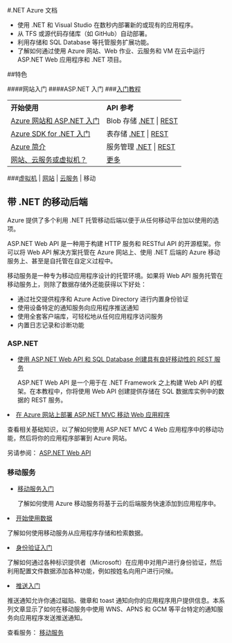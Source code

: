 <properties 
  pageTitle=".Net-移动服务 - Azure 微软云"
  metakeywords="" 
  description="" 
  services="" 
  documentationCenter=".net" 
  authors="" 
  manager="Tiffena" 
  editor="EricChen"/>

#.NET Azure 文档

- 使用 .NET 和 Visual Studio 在数秒内部署新的或现有的应用程序。
- 从 TFS 或源代码存储库（如 GitHub）自动部署。
- 利用存储和 SQL Database 等托管服务扩展功能。
- 了解如何通过使用 Azure 网站、Web 作业、云服务和 VM 在云中运行 ASP.NET Web 应用程序和 .NET 项目。

##特色

####网站入门
####ASP.NET 入门
###[入门教程](/zh-cn/documentation/articles/web-sites-dotnet-get-started/)

<table width="100%" border="0" cellspacing="0" cellpadding="0">
      <tr>
        <th align="left" scope="col">开始使用</th>
        <th align="left" scope="col">API 参考</th>
      </tr>
      <tr>
        <td><a href="/zh-cn/documentation/articles/web-sites-dotnet-get-started/">Azure 网站和 ASP.NET 入门</a></td>
        <td>Blob 存储 <a href="/zh-cn/documentation/articles/storage-dotnet-how-to-use-blobs/">.NET</a> | <a href="http://msdn.microsoft.com/zh-cn/library/azure/dd135733.aspx">REST</a></td>
      </tr>
      <tr>
        <td><a href="/zh-cn/documentation/articles/dotnet-sdk/">Azure SDK for .NET 入门</a></td>
        <td>表存储 <a href="/zh-cn/documentation/articles/storage-dotnet-how-to-use-tables/">.NET</a> | <a href="http://msdn.microsoft.com/zh-cn/library/azure/dd179423.aspx">REST</a></td>
      </tr>
      <tr>
        <td><a href="/zh-cn/documentation/articles/fundamentals-introduction-to-azure/">Azure 简介</a></td>
        <td>服务管理 <a href="http://go.microsoft.com/fwlink/p/?linkid=327806&clcid=0x804">.NET</a> | <a href="http://msdn.microsoft.com/zh-cn/library/azure/ee460799.aspx">REST</a></td>
      </tr>
      <tr>
        <td><a href="/zh-cn/documentation/articles/choose-web-site-cloud-service-vm/">网站、云服务或虚拟机？</a></td>
        <td><a href="/zh-cn/documentation/api/">更多</a></td>
      </tr>
</table>

###[虚拟机](/zh-cn/develop/net/virtual-machines/) | [网站](/zh-cn/develop/net/websites/) | [云服务](/zh-cn/develop/net/cloud-services/) | 移动 

<div data-tab-panel-id="tab-panel">
  <div>
    <div>
      <h2>带 .NET 的移动后端</h2>
      <p>Azure 提供了多个利用 .NET 托管移动后端以便于从任何移动平台加以使用的选项。</p>
      <p>ASP.NET Web API 是一种用于构建 HTTP 服务和 RESTful API 的开源框架。你可以将 Web API 解决方案托管在 Azure 网站上、使用 .NET 后端的 Azure 移动服务上、甚至是自托管在自定义过程中。</p>
      <p>移动服务是一种专为移动应用程序设计的托管环境。如果将 Web API 服务托管在移动服务上，则除了数据存储外还能获得以下好处：</p>
      <ul>
        <li>通过社交提供程序和 Azure Active Directory 进行内置身份验证</li>
        <li>使用设备特定的通知服务向应用程序推送通知</li>
        <li>使用全套客户端库，可轻松地从任何应用程序访问服务</li>
        <li>内置日志记录和诊断功能</li>
      </ul>
    </div>
  </div>
</div>
<div data-tab-panel-id="tab-panel">
  <div>
    <div>
      <div>
        <h3 data-jumpto-stop="true">ASP.NET</h3>
      </div>
      <div>
        <ul>
          <li><a href="/documentation/articles/web-sites-dotnet-rest-service-aspnet-api-sql-database/">使用 ASP.NET Web API 和 SQL Database 创建具有良好移动性的 REST 服务</a>
              <p>ASP.NET Web API 是一个用于在 .NET Framework 之上构建 Web API 的框架。在本教程中，你将使用 Web API 创建提供存储在 SQL 数据库实例中的数据的 REST 服务。</p>
            </div>
          </li>
          <li><a href="/documentation/articles/web-sites-dotnet-deploy-aspnet-mvc-mobile-app/">在 Azure 网站上部署 ASP.NET MVC 移动 Web 应用程序</a>
              <p>查看相关基础知识，以了解如何使用 ASP.NET MVC 4 Web 应用程序中的移动功能，然后将你的应用程序部署到 Azure 网站。</p>
            </div>
          </li>
        </ul>
        <p>另请参阅： <a href="http://www.asp.net/web-api">ASP.NET Web API</a></p>
      </div>
    </div>
  </div>
</div>
<div data-tab-panel-id="tab-panel">
  <div>
    <div>
      <div>
        <h3 data-jumpto-stop="true">移动服务</h3>
      </div>
      <div>
        <ul>
          <li><a href="/documentation/articles/mobile-services-dotnet-backend-windows-store-dotnet-get-started/">移动服务入门</a>
              <p>了解如何使用 Azure 移动服务将基于云的后端服务快速添加到应用程序中。</p>
            </div>
          </li>
          <li><a href="/documentation/articles/mobile-services-dotnet-backend-windows-store-dotnet-get-started-data/">开始使用数据</a>
              <p>了解如何使用移动服务从应用程序存储和检索数据。</p>
            </div>
          </li>
          <li><a href="/documentation/articles/mobile-services-dotnet-backend-windows-store-dotnet-get-started-users/">身份验证入门</a>
              <p>了解如何通过各种标识提供者（Microsoft）在应用中对用户进行身份验证，然后利用配置文件数据添加各种功能，例如按姓名向用户进行问候。</p>
            </div>
          </li>
          <li><a href="/documentation/articles/mobile-services-windows-store-dotnet-get-started-push/">推送入门</a>
              <p>推送通知允许你通过磁贴、徽章和 toast 通知向你的应用程序用户提供信息。本系列文章显示了如何在移动服务中使用 WNS、APNS 和 GCM 等平台特定的通知服务向应用程序发送推送通知。</p>
            </div>
          </li>
        </ul>
        <p>查看服务： <a href="/documentation/services/mobile-services/">移动服务</a></p>
      </div>
    </div>
  </div>
</div>


